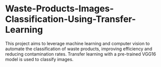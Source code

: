 # Waste-Products-Images-Classification-Using-Transfer-Learning
This project aims to leverage machine learning and computer vision to automate the classification of waste products, improving efficiency and reducing contamination rates. Transfer learning with a pre-trained VGG16 model is used to classify images.
